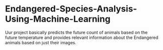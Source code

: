 # Endangered-Species-Analysis-Using-Machine-Learning
 Uur project basically predicts the future count of animals based on the future temperature and provides relevant  information about the Endangered animals based on just their images. 
